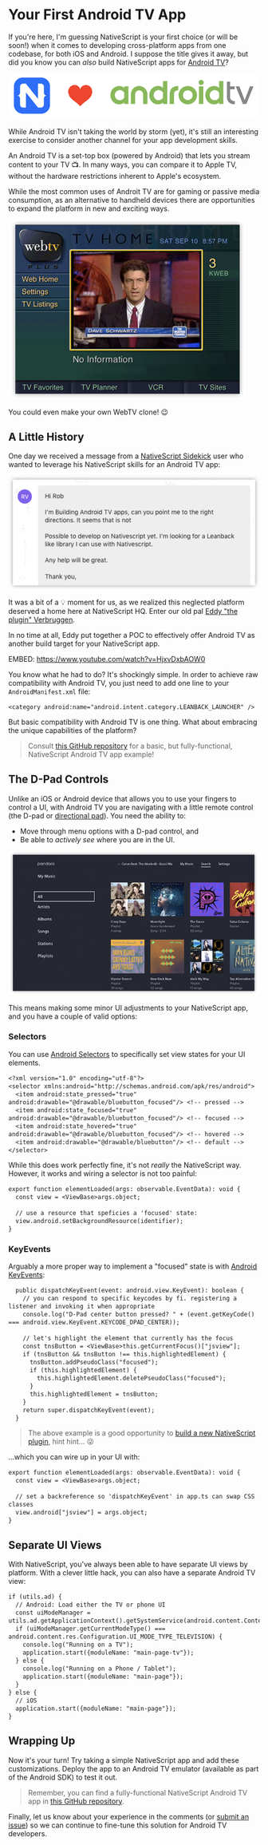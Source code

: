 # Your First Android TV App

If you're here, I'm guessing NativeScript is your first choice (or will be soon!) when it comes to developing cross-platform apps from one codebase, for both iOS and Android. I suppose the title gives it away, but did you know you can *also* build NativeScript apps for [Android TV](https://www.android.com/tv/)?

![nativescript and android tv](nativescript-and-android-tv.png)

While Android TV isn't taking the world by storm (yet), it's still an interesting exercise to consider another channel for your app development skills.

An Android TV is a set-top box (powered by Android) that lets you stream content to your TV 📺. In many ways, you can compare it to Apple TV, without the hardware restrictions inherent to Apple's ecosystem.

While the most common uses of Androit TV are for gaming or passive media consumption, as an alternative to handheld devices there are opportunities to expand the platform in new and exciting ways.

![webtv](webtv.png)

You could even make your own WebTV clone! 😉

## A Little History

One day we received a message from a [NativeScript Sidekick](https://www.nativescript.org/nativescript-sidekick) user who wanted to leverage his NativeScript skills for an Android TV app:

![android tv request via intercom](intercom.png)

It was a bit of a 💡 moment for us, as we realized this neglected platform deserved a home here at NativeScript HQ. Enter our old pal [Eddy "the plugin" Verbruggen](https://github.com/eddyverbruggen).

In no time at all, Eddy put together a POC to effectively offer Android TV as another build target for your NativeScript app.

EMBED: https://www.youtube.com/watch?v=HjxvDxbAOW0

You know what he had to do? It's shockingly simple. In order to achieve raw compatibility with Android TV, you just need to add one line to your `AndroidManifest.xml` file:

	<category android:name="android.intent.category.LEANBACK_LAUNCHER" />

But basic compatibility with Android TV is one thing. What about embracing the unique capabilities of the platform?

> Consult [this GitHub repository](https://github.com/EddyVerbruggen/nativescript-android-tv/issues) for a basic, but fully-functional, NativeScript Android TV app example!
	
## The D-Pad Controls

Unlike an iOS or Android device that allows you to use your fingers to control a UI, with Android TV you are navigating with a little remote control (the D-pad or [directional pad](https://developer.android.com/training/tv/start/navigation.html)). You need the ability to:

- Move through menu options with a D-pad control, and
- Be able to *actively see* where you are in the UI.

![android tv ui example](android-tv-ui.png)

This means making some minor UI adjustments to your NativeScript app, and you have a couple of valid options:

### Selectors

You can use [Android Selectors](https://developer.android.com/reference/java/nio/channels/Selector.html) to specifically set view states for your UI elements.

	<?xml version="1.0" encoding="utf-8"?>
	<selector xmlns:android="http://schemas.android.com/apk/res/android">
	  <item android:state_pressed="true" android:drawable="@drawable/bluebutton_focused"/> <!-- pressed -->
	  <item android:state_focused="true" android:drawable="@drawable/bluebutton_focused"/> <!-- focused -->
	  <item android:state_hovered="true" android:drawable="@drawable/bluebutton_focused"/> <!-- hovered -->
	  <item android:drawable="@drawable/bluebutton"/> <!-- default -->
	</selector>

While this does work perfectly fine, it's not *really* the NativeScript way. However, it works and wiring a selector is not too painful:

	export function elementLoaded(args: observable.EventData): void {
	  const view = <ViewBase>args.object;
	
	  // use a resource that speficies a 'focused' state:
	  view.android.setBackgroundResource(identifier);
	}

### KeyEvents

Arguably a more proper way to implement a "focused" state is with [Android KeyEvents](https://developer.android.com/reference/android/view/KeyEvent.html):

	  public dispatchKeyEvent(event: android.view.KeyEvent): boolean {
	    // you can respond to specific keycodes by fi. registering a listener and invoking it when appropriate
	    console.log("D-Pad center button pressed? " + (event.getKeyCode() === android.view.KeyEvent.KEYCODE_DPAD_CENTER));
	
	    // let's highlight the element that currently has the focus
	    const tnsButton = <ViewBase>this.getCurrentFocus()["jsview"];
	    if (tnsButton && tnsButton !== this.highlightedElement) {
	      tnsButton.addPseudoClass("focused");
	      if (this.highlightedElement) {
	        this.highlightedElement.deletePseudoClass("focused");
	      }
	      this.highlightedElement = tnsButton;
	    }
	    return super.dispatchKeyEvent(event);
	  }
	  
> The above example is a good opportunity to [build a new NativeScript plugin](https://docs.nativescript.org/plugins/building-plugins), hint hint... 😜
	  
...which you can wire up in your UI with:

	export function elementLoaded(args: observable.EventData): void {
	  const view = <ViewBase>args.object;
	
	  // set a backreference so 'dispatchKeyEvent' in app.ts can swap CSS classes
	  view.android["jsview"] = args.object;
	}

## Separate UI Views

With NativeScript, you've always been able to have separate UI views by platform. With a clever little hack, you can also have a separate Android TV view:

	if (utils.ad) {
	  // Android: Load either the TV or phone UI
	  const uiModeManager = utils.ad.getApplicationContext().getSystemService(android.content.Context.UI_MODE_SERVICE);
	  if (uiModeManager.getCurrentModeType() === android.content.res.Configuration.UI_MODE_TYPE_TELEVISION) {
	    console.log("Running on a TV");
	    application.start({moduleName: "main-page-tv"});
	  } else {
	    console.log("Running on a Phone / Tablet");
	    application.start({moduleName: "main-page"});
	  }
	} else {
	  // iOS
	  application.start({moduleName: "main-page"});
	}

## Wrapping Up

Now it's your turn! Try taking a simple NativeScript app and add these customizations. Deploy the app to an Android TV emulator (available as part of the Android SDK) to test it out.

> Remember, you can find a fully-functional NativeScript Android TV app in [this GitHub repository](https://github.com/EddyVerbruggen/nativescript-android-tv/issues).

Finally, let us know about your experience in the comments (or [submit an issue](https://github.com/EddyVerbruggen/nativescript-android-tv/issues)) so we can continue to fine-tune this solution for Android TV developers.

